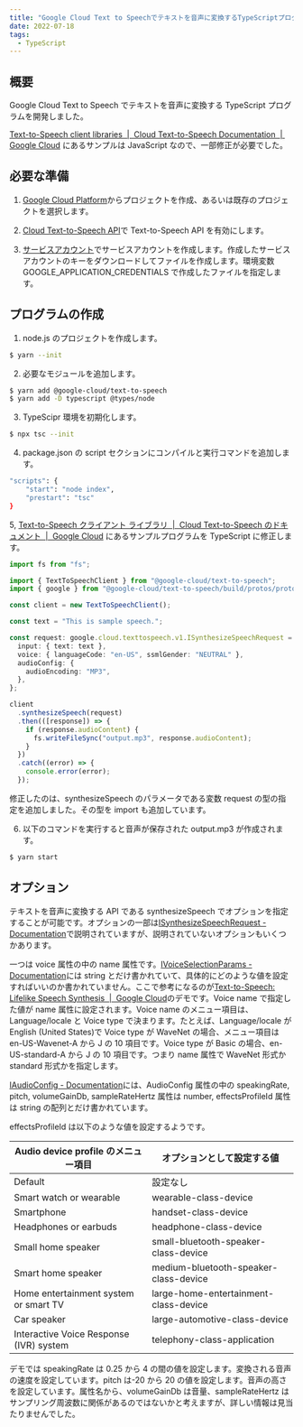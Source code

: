```yaml
---
title: "Google Cloud Text to Speechでテキストを音声に変換するTypeScriptプログラムを開発した"
date: 2022-07-18
tags:
  - TypeScript
---
```


## 概要

Google Cloud Text to Speech でテキストを音声に変換する TypeScript プログラムを開発しました。

[Text-to-Speech client libraries  |  Cloud Text-to-Speech Documentation  |  Google Cloud](https://cloud.google.com/text-to-speech/docs/libraries) にあるサンプルは JavaScript なので、一部修正が必要でした。

<!--more-->

## 必要な準備

<!-- - Google Cloud プロジェクトを作成する
- API を有効にする
- API にアクセスするサービスアカウントを作成する -->

1. [Google Cloud Platform](https://console.cloud.google.com/)からプロジェクトを作成、あるいは既存のプロジェクトを選択します。

1. [Cloud Text-to-Speech API](https://console.cloud.google.com/marketplace/product/google/texttospeech.googleapis.com)で
   Text-to-Speech API を有効にします。

1. [サービスアカウント](https://console.cloud.google.com/iam-admin/serviceaccounts)でサービスアカウントを作成します。作成したサービスアカウントのキーをダウンロードしてファイルを作成します。環境変数 GOOGLE_APPLICATION_CREDENTIALS で作成したファイルを指定します。

## プログラムの作成

1. node.js のプロジェクトを作成します。

```sh
$ yarn --init
```

2. 必要なモジュールを追加します。

```sh
$ yarn add @google-cloud/text-to-speech
$ yarn add -D typescript @types/node
```

3. TypeScipr 環境を初期化します。

```sh
$ npx tsc --init
```

4. package.json の script セクションにコンパイルと実行コマンドを追加します。

```sh
"scripts": {
    "start": "node index",
    "prestart": "tsc"
}
```

5, [Text-to-Speech クライアント ライブラリ  |  Cloud Text-to-Speech のドキュメント  |  Google Cloud](https://cloud.google.com/text-to-speech/docs/libraries?hl=ja#using_the_client_library) にあるサンプルプログラムを TypeScript に修正します。

```typescript:index.ts
import fs from "fs";

import { TextToSpeechClient } from "@google-cloud/text-to-speech";
import { google } from "@google-cloud/text-to-speech/build/protos/protos";

const client = new TextToSpeechClient();

const text = "This is sample speech.";

const request: google.cloud.texttospeech.v1.ISynthesizeSpeechRequest = {
  input: { text: text },
  voice: { languageCode: "en-US", ssmlGender: "NEUTRAL" },
  audioConfig: {
    audioEncoding: "MP3",
  },
};

client
  .synthesizeSpeech(request)
  .then(([response]) => {
    if (response.audioContent) {
      fs.writeFileSync("output.mp3", response.audioContent);
    }
  })
  .catch((error) => {
    console.error(error);
  });
```

修正したのは、synthesizeSpeech のパラメータである変数 request の型の指定を追加しました。その型を import も追加しています。

6. 以下のコマンドを実行すると音声が保存された output.mp3 が作成されます。

```sh
$ yarn start
```

## オプション

テキストを音声に変換する API である synthesizeSpeech でオプションを指定することが可能です。オプションの一部は[ISynthesizeSpeechRequest - Documentation](https://googleapis.dev/nodejs/text-to-speech/latest/google.cloud.texttospeech.v1.ISynthesizeSpeechRequest.html)で説明されていますが、説明されていないオプションもいくつかあります。

一つは voice 属性の中の name 属性です。[IVoiceSelectionParams - Documentation](https://googleapis.dev/nodejs/text-to-speech/latest/google.cloud.texttospeech.v1.IVoiceSelectionParams.html)には string とだけ書かれていて、具体的にどのような値を設定すればいいのか書かれていません。ここで参考になるのが[Text-to-Speech: Lifelike Speech Synthesis  |  Google Cloud](https://cloud.google.com/text-to-speech)のデモです。Voice name で指定した値が name 属性に設定されます。Voice name のメニュー項目は、Language/locale と Voice type で決まります。たとえば、Language/locale が English (United States)で Voice type が WaveNet の場合、メニュー項目は en-US-Wavenet-A から J の 10 項目です。Voice type が Basic の場合、en-US-standard-A から J の 10 項目です。つまり name 属性で WaveNet 形式か standard 形式かを指定します。

[IAudioConfig - Documentation](https://googleapis.dev/nodejs/text-to-speech/latest/google.cloud.texttospeech.v1.IAudioConfig.html)には、AudioConfig 属性の中の speakingRate, pitch, volumeGainDb, sampleRateHertz 属性は number, effectsProfileId 属性は string の配列とだけ書かれています。

effectsProfileId は以下のような値を設定するようです。

| Audio device profile のメニュー項目     | オプションとして設定する値            |
| --------------------------------------- | ------------------------------------- |
| Default                                 | 設定なし                              |
| Smart watch or wearable                 | wearable-class-device                 |
| Smartphone                              | handset-class-device                  |
| Headphones or earbuds                   | headphone-class-device                |
| Small home speaker                      | small-bluetooth-speaker-class-device  |
| Smart home speaker                      | medium-bluetooth-speaker-class-device |
| Home entertainment system or smart TV   | large-home-entertainment-class-device |
| Car speaker                             | large-automotive-class-device         |
| Interactive Voice Response (IVR) system | telephony-class-application           |

デモでは speakingRate は 0.25 から 4 の間の値を設定します。変換される音声の速度を設定しています。pitch は-20 から 20 の値を設定します。音声の高さを設定しています。属性名から、volumeGainDb は音量、sampleRateHertz はサンプリング周波数に関係があるのではないかと考えますが、詳しい情報は見当たりませんでした。
